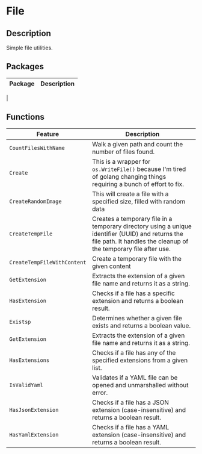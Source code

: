 File
====

## Description

Simple file utilities.

## Packages

| Package | Description |
|---------|-------------|
| 

## Functions

| Feature                     | Description                                                                                                                                                            | 
|-----------------------------|------------------------------------------------------------------------------------------------------------------------------------------------------------------------|
| `CountFilesWithName`        | Walk a given path and count the number of files found.                                                                                                                 |
| `Create`                    | This is a wrapper for `os.WriteFile()` because I'm tired of golang changing things requiring a bunch of effort to fix.                                                 |
| `CreateRandomImage`         | This will create a file with a specified size, filled with random data                                                                                                 |
| `CreateTempFile`            | Creates a temporary file in a temporary directory using a unique identifier (UUID) and returns  the file path. It handles the cleanup of the temporary file after use. |
| `CreateTempFileWithContent` | Create a temporary file with the given content                                                                                                                         | 
| `GetExtension`              | Extracts the extension of a given file name and returns it as a string.                                                                                                |
| `HasExtension`              | Checks if a file has a specific extension and returns a boolean result.                                                                                                |
| `Existsp`                   | Determines whether a given file exists and returns a boolean value.                                                                                                    |
| `GetExtension`              | Extracts the extension of a given file name and returns it as a string.                                                                                                |
| `HasExtensions`             | Checks if a file has any of the specified extensions from a given list.                                                                                                |
| `IsValidYaml`               | Validates if a YAML file can be opened and unmarshalled without error.                                                                                                 |
| `HasJsonExtension`          | Checks if a file has a JSON extension (case-insensitive) and returns a boolean result.                                                                                 |
| `HasYamlExtension`          | Checks if a file has a YAML extension (case-insensitive) and returns a boolean result.                                                                                 |



